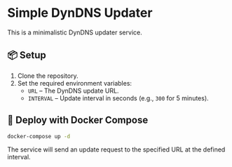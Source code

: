 # Simple DynDNS Updater

This is a minimalistic DynDNS updater service.

## 📦 Setup

1. Clone the repository.
2. Set the required environment variables:
   - `URL` – The DynDNS update URL.
   - `INTERVAL` – Update interval in seconds (e.g., `300` for 5 minutes).

## 🚀 Deploy with Docker Compose

```bash
docker-compose up -d
````

The service will send an update request to the specified URL at the defined interval.
